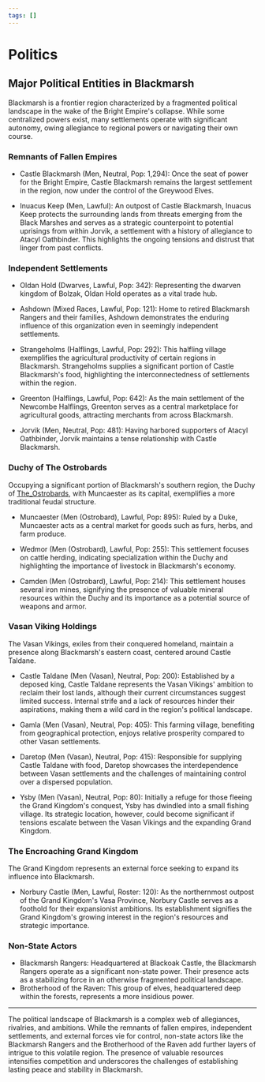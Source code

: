 ```yaml
---
tags: []
---
```

# Politics   
   
## Major Political Entities in Blackmarsh   
   
Blackmarsh is a frontier region characterized by a fragmented political landscape in the wake of the Bright Empire's collapse. While some centralized powers exist, many settlements operate with significant autonomy, owing allegiance to regional powers or navigating their own course.   
   
### Remnants of Fallen Empires   
   
* Castle Blackmarsh (Men, Neutral, Pop: 1,294): Once the seat of power for the Bright Empire, Castle Blackmarsh remains the largest settlement in the region, now under the control of the Greywood Elves.   
   
* Inuacus Keep (Men, Lawful): An outpost of Castle Blackmarsh, Inuacus Keep protects the surrounding lands from threats emerging from the Black Marshes and serves as a strategic counterpoint to potential uprisings from within Jorvik, a settlement with a history of allegiance to Atacyl Oathbinder.  This highlights the ongoing tensions and distrust that linger from past conflicts.   
   
### Independent Settlements   
   
* Oldan Hold (Dwarves, Lawful, Pop: 342): Representing the dwarven kingdom of Bolzak, Oldan Hold operates as a vital trade hub.   
   
* Ashdown (Mixed Races, Lawful, Pop: 121): Home to retired Blackmarsh Rangers and their families, Ashdown demonstrates the enduring influence of this organization even in seemingly independent settlements.   
   
* Strangeholms (Halflings, Lawful, Pop: 292): This halfling village exemplifies the agricultural productivity of certain regions in Blackmarsh. Strangeholms supplies a significant portion of Castle Blackmarsh's food, highlighting the interconnectedness of settlements within the region.   
   
* Greenton (Halflings, Lawful, Pop: 642): As the main settlement of the Newcombe Halflings, Greenton serves as a central marketplace for agricultural goods, attracting merchants from across Blackmarsh.   
   
* Jorvik (Men, Neutral, Pop: 481): Having harbored supporters of Atacyl Oathbinder, Jorvik maintains a tense relationship with Castle Blackmarsh.   
   
### Duchy of The Ostrobards   
   
Occupying a significant portion of Blackmarsh's southern region, the Duchy of [The_Ostrobards](./The_Ostrobards.md), with Muncaester as its capital, exemplifies a more traditional feudal structure.   
   
* Muncaester (Men (Ostrobard), Lawful, Pop: 895): Ruled by a Duke, Muncaester acts as a central market for goods such as furs, herbs, and farm produce.   
   
* Wedmor (Men (Ostrobard), Lawful, Pop: 255): This settlement focuses on cattle herding, indicating specialization within the Duchy and highlighting the importance of livestock in Blackmarsh's economy.   
   
* Camden (Men (Ostrobard), Lawful, Pop: 214): This settlement houses several iron mines, signifying the presence of valuable mineral resources within the Duchy and its importance as a potential source of weapons and armor.   
   
### Vasan Viking Holdings   
   
The Vasan Vikings, exiles from their conquered homeland, maintain a presence along Blackmarsh's eastern coast, centered around Castle Taldane.   
   
* Castle Taldane (Men (Vasan), Neutral, Pop: 200): Established by a deposed king, Castle Taldane represents the Vasan Vikings' ambition to reclaim their lost lands, although their current circumstances suggest limited success.  Internal strife and a lack of resources hinder their aspirations, making them a wild card in the region's political landscape.   
* Gamla (Men (Vasan), Neutral, Pop: 405): This farming village, benefiting from geographical protection, enjoys relative prosperity compared to other Vasan settlements.   
   
* Daretop (Men (Vasan), Neutral, Pop: 415): Responsible for supplying Castle Taldane with food, Daretop showcases the interdependence between Vasan settlements and the challenges of maintaining control over a dispersed population.   
   
* Ysby (Men (Vasan), Neutral, Pop: 80): Initially a refuge for those fleeing the Grand Kingdom's conquest, Ysby has dwindled into a small fishing village.  Its strategic location, however, could become significant if tensions escalate between the Vasan Vikings and the expanding Grand Kingdom.   
   
### The Encroaching Grand Kingdom   
   
The Grand Kingdom represents an external force seeking to expand its influence into Blackmarsh.   
   
* Norbury Castle (Men, Lawful, Roster: 120): As the northernmost outpost of the Grand Kingdom's Vasa Province, Norbury Castle serves as a foothold for their expansionist ambitions.  Its establishment signifies the Grand Kingdom's growing interest in the region's resources and strategic importance.   
   
### Non-State Actors   
   
* Blackmarsh Rangers: Headquartered at Blackoak Castle, the Blackmarsh Rangers operate as a significant non-state power.  Their presence acts as a stabilizing force in an otherwise fragmented political landscape.   
* Brotherhood of the Raven: This group of elves, headquartered deep within the forests, represents a more insidious power.   
   
---   
   
The political landscape of Blackmarsh is a complex web of allegiances, rivalries, and ambitions. While the remnants of fallen empires, independent settlements, and external forces vie for control, non-state actors like the Blackmarsh Rangers and the Brotherhood of the Raven add further layers of intrigue to this volatile region. The presence of valuable resources intensifies competition and underscores the challenges of establishing lasting peace and stability in Blackmarsh.   
